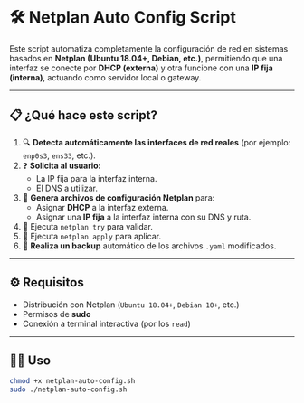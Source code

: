 # 🛠️ Netplan Auto Config Script

Este script automatiza completamente la configuración de red en sistemas basados en **Netplan (Ubuntu 18.04+, Debian, etc.)**, permitiendo que una interfaz se conecte por **DHCP (externa)** y otra funcione con una **IP fija (interna)**, actuando como servidor local o gateway.

---

## 📋 ¿Qué hace este script?

1. 🔍 **Detecta automáticamente las interfaces de red reales** (por ejemplo: `enp0s3`, `ens33`, etc.).
2. ❓ **Solicita al usuario:**
   - La IP fija para la interfaz interna.
   - El DNS a utilizar.
3. 🧠 **Genera archivos de configuración Netplan** para:
   - Asignar **DHCP** a la interfaz externa.
   - Asignar una **IP fija** a la interfaz interna con su DNS y ruta.
4. 🧪 Ejecuta `netplan try` para validar.
5. 🚀 Ejecuta `netplan apply` para aplicar.
6. 💾 **Realiza un backup** automático de los archivos `.yaml` modificados.

---

## ⚙️ Requisitos

- Distribución con Netplan (`Ubuntu 18.04+`, `Debian 10+`, etc.)
- Permisos de **sudo**
- Conexión a terminal interactiva (por los `read`)

---

## 🧑‍💻 Uso

```bash
chmod +x netplan-auto-config.sh
sudo ./netplan-auto-config.sh
